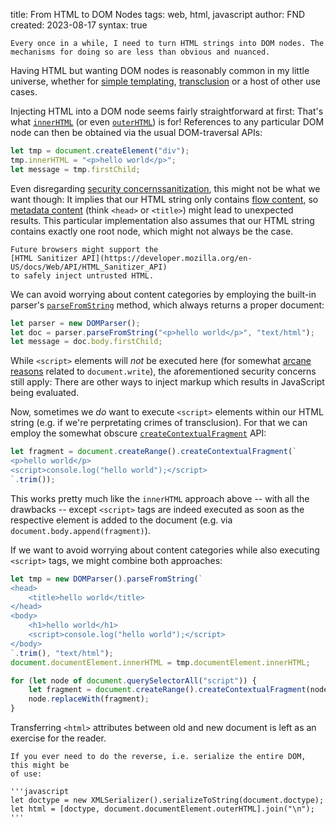 title: From HTML to DOM Nodes
tags: web, html, javascript
author: FND
created: 2023-08-17
syntax: true

```intro
Every once in a while, I need to turn HTML strings into DOM nodes. The
mechanisms for doing so are less than obvious and nuanced.
```

Having HTML but wanting DOM nodes is reasonably common in my little universe,
whether for
[simple templating](page://articles/lightweight-html-templating),
[transclusion](page://articles/means-of-transclusion) or a host of other use
cases.

Injecting HTML into a DOM node seems fairly straightforward at first: That's
what
[`innerHTML`](https://developer.mozilla.org/en-US/docs/Web/API/Element/innerHTML)
(or even
[`outerHTML`](https://developer.mozilla.org/en-US/docs/Web/API/Element/outerHTML))
is for! References to any particular DOM node can then be obtained via the usual
DOM-traversal APIs:

```javascript
let tmp = document.createElement("div");
tmp.innerHTML = "<p>hello world</p>";
let message = tmp.firstChild;
```

Even disregarding
[security concerns](https://developer.mozilla.org/en-US/docs/Web/API/Element/innerHTML#security_considerations)[sanitization](footnote://),
this might not be what we want though: It implies that our HTML string only
contains
[flow content](https://html.spec.whatwg.org/multipage/dom.html#flow-content), so
[metadata content](https://html.spec.whatwg.org/multipage/dom.html#metadata-content)
(think `<head>` or `<title>`) might lead to unexpected results. This particular
implementation also assumes that our HTML string contains exactly one root node,
which might not always be the case.

```footnote sanitization
Future browsers might support the
[HTML Sanitizer API](https://developer.mozilla.org/en-US/docs/Web/API/HTML_Sanitizer_API)
to safely inject untrusted HTML.
```

We can avoid worrying about content categories by employing the built-in
parser's
[`parseFromString`](https://developer.mozilla.org/en-US/docs/Web/API/DOMParser/parseFromString)
method, which always returns a proper document:

```javascript
let parser = new DOMParser();
let doc = parser.parseFromString("<p>hello world</p>", "text/html");
let message = doc.body.firstChild;
```

While `<script>` elements will _not_ be executed here (for somewhat
[arcane reasons](https://www.w3.org/TR/2008/WD-html5-20080610/dom.html#dynamic0)
related to `document.write`), the aforementioned security concerns still apply:
There are other ways to inject markup which results in JavaScript being
evaluated.

Now, sometimes we _do_ want to execute `<script>` elements within our HTML
string (e.g. if we're perpretating crimes of transclusion). For that we can
employ the somewhat obscure
[`createContextualFragment`](https://developer.mozilla.org/en-US/docs/Web/API/range/createContextualFragment)
API:

```javascript
let fragment = document.createRange().createContextualFragment(`
<p>hello world</p>
<script>console.log("hello world");</script>
`.trim());
```

This works pretty much like the `innerHTML` approach above -- with all the
drawbacks -- except `<script>` tags are indeed executed as soon as the
respective element is added to the document (e.g. via
`document.body.append(fragment)`).

If we want to avoid worrying about content categories while also executing
`<script>` tags, we might combine both approaches:

```javascript
let tmp = new DOMParser().parseFromString(`
<head>
    <title>hello world</title>
</head>
<body>
    <h1>hello world</h1>
    <script>console.log("hello world");</script>
</body>
`.trim(), "text/html");
document.documentElement.innerHTML = tmp.documentElement.innerHTML;

for (let node of document.querySelectorAll("script")) {
    let fragment = document.createRange().createContextualFragment(node.outerHTML);
    node.replaceWith(fragment);
}
```

Transferring `<html>` attributes between old and new document is left as an
exercise for the reader.

```aside
If you ever need to do the reverse, i.e. serialize the entire DOM, this might be
of use:

'''javascript
let doctype = new XMLSerializer().serializeToString(document.doctype);
let html = [doctype, document.documentElement.outerHTML].join("\n");
'''
```
